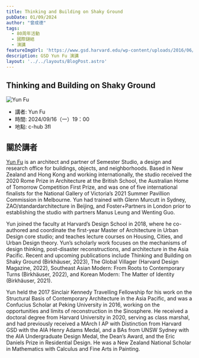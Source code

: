 ```yaml
---
title: Thinking and Building on Shaky Ground
pubDate: 01/09/2024
author: "曾成德"
tags:
  - 80周年活動
  - 國際鏈結
  - 演講
featureImgUrl: 'https://www.gsd.harvard.edu/wp-content/uploads/2016/06/Yun-Fu_Bio-Pic-2020.jpg'
description: GSD Yun Fu 演講
layout: '../../layouts/BlogPost.astro'
---
```


## Thinking and Building on Shaky Ground

![Yun Fu](https://www.gsd.harvard.edu/wp-content/uploads/2016/06/Yun-Fu_Bio-Pic-2020.jpg)

- 講者: Yun Fu
- 時間: 2024/09/16（一）19：00
- 地點: c-hub 3fl

## 關於講者
[Yun Fu](https://www.gsd.harvard.edu/person/yun-fu/) is an architect and partner of Semester Studio, a design and research office for buildings, objects, and neighborhoods. Based in New Zealand and Hong Kong and working internationally, the studio received the 2020 Rome Prize in Architecture at the British School, the Australian Home of Tomorrow Competition First Prize, and was one of five international finalists for the National Gallery of Victoria’s 2021 Summer Pavillion Commission in Melbourne. Yun had trained with Glenn Murcutt in Sydney, ZAO/standardarchitecture in Beijing, and Foster+Partners in London prior to establishing the studio with partners Manus Leung and Wenting Guo.



Yun joined the faculty at Harvard’s Design School in 2018, where he co-authored and coordinate the first-year Master of Architecture in Urban Design core studio; and teaches lecture courses on Housing, Cities, and Urban Design theory. Yun’s scholarly work focuses on the mechanisms of design thinking, post-disaster reconstructions, and architecture in the Asia Pacific. Recent and upcoming publications include Thinking and Building on Shaky Ground (Birkhäuser, 2023), The Global Villager (Harvard Design Magazine, 2022), Southeast Asian Modern: From Roots to Contemporary Turns (Birkhäuser, 2022), and Korean Modern: The Matter of Identity (Birkhäuser, 2021).



Yun held the 2017 Sinclair Kennedy Travelling Fellowship for his work on the Structural Basis of Contemporary Architecture in the Asia Pacific, and was a Confucius Scholar at Peking University in 2016, working on the opportunities and limits of reconstruction in the Sinosphere. He received a doctoral degree from Harvard University in 2020, serving as class marshal, and had previously received a MArch I AP with Distinction from Harvard GSD with the AIA Henry Adams Medal, and a BAs from UNSW Sydney with the AIA Undergraduate Design Medal, the Dean’s Award, and the Eric Daniels Prize in Residential Design. He was a New Zealand National Scholar in Mathematics with Calculus and Fine Arts in Painting.

